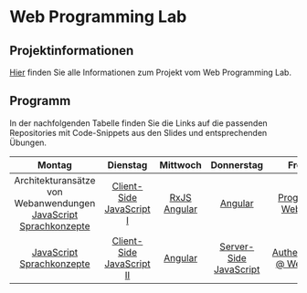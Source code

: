 # Web Programming Lab

## Projektinformationen

[Hier](https://github.com/web-programming-lab/web-programming-lab-projekt) finden Sie alle Informationen zum Projekt vom Web Programming Lab.


## Programm

In der nachfolgenden Tabelle finden Sie die Links auf die passenden Repositories mit Code-Snippets aus den Slides und entsprechenden Übungen.

|                              Montag                              |          Dienstag         | Mittwoch |       Donnerstag       |          Freitag          |
|:----------------------------------------------------------------:|:-------------------------:|:--------:|:----------------------:|:-------------------------:|
| Architekturansätze von Webanwendungen  [JavaScript Sprachkonzepte](https://github.com/web-programming-lab/javascript-sprachkonzepte) | [Client-Side JavaScript I](https://github.com/web-programming-lab/javascript-clientside)  | [RxJS](https://github.com/web-programming-lab/rxjs-seed) [Angular](https://github.com/web-programming-lab/angular-seed)  | [Angular](https://github.com/web-programming-lab/angular-seed)                | [Progressive Web Apps](https://github.com/web-programming-lab/pwa-offline)      |
| [JavaScript Sprachkonzepte](https://github.com/web-programming-lab/javascript-sprachkonzepte)                                        | [Client-Side JavaScript II](https://github.com/web-programming-lab/typescript-jest-seed) | [Angular](https://github.com/web-programming-lab/angular-seed)  | [Server-Side JavaScript](https://github.com/web-programming-lab/nodejs-intro) | [Authentication @ Web Apps](https://github.com/web-programming-lab/node-authentication-seed) |
